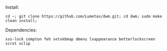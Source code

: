 Install:
~~~
cd ~; git clone https://github.com/Lumetas/dwm.git; cd dwm; sudo make clean install; 
~~~
Dependencies: 
~~~
xss-lock compton feh setxkbmap dmenu lxappearance betterlockscreen scrot xclip
~~~
